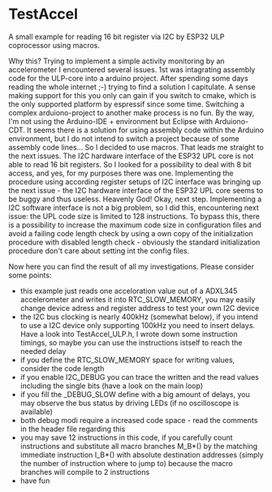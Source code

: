 # TestAccel
A small example for reading 16 bit register via I2C by ESP32 ULP coprocessor using macros.

Why this? Trying to implement a simple activity monitoring by an accelerometer I encountered several issues. 
1st was intagrating assembly code for the ULP-core into a arduino project. After spending some days reading the whole internet ;-) trying to find a solution I capitulate. A sense making support for this you only can gain if you switch to cmake, which is the only supported platform by espressif since some time. Switching a complex arduiono-project to another make process is no fun. By the way, I'm not using the Arduino-IDE + environment but Eclipse with Arduiono-CDT. It seems there is a solution for using assembly code within the Arduino environment, but I do not intend to switch a project because of some assembly code lines...  So I decided to use macros.
That leads me straight to the next issues. The I2C hardware interface of the ESP32 UPL core is not able to read 16 bit registers. So I looked for a possibility to deal with 8 bit access, and yes, for my purposes there was one. Implementing the procedure using according register setups of I2C interface was bringing up the next issue - the I2C hardware interface of the ESP32 UPL core seems to be buggy and thus useless. 
Heavenly God! Okay, next step. Implementing a I2C software interface is not a big problem, so I did this, encountering next issue: the UPL code size is limited to 128 instructions. To bypass this, there is a possibility to increase the maximum code size in configuration files and avoid a failing code length check by using a own copy of the initialization procedure with disabled length check - obviously the standard initialization procedure don't care about setting int the config files.

Now here you can find the result of all my investigations. Please consider some points:

* this example just reads one acceloration value out of a ADXL345 accelerometer and writes it into RTC_SLOW_MEMORY, you may easily change device adress and register address to test your own I2C device
* the I2C bus clocking is nearly 400kHz (somewhat below), if you intend to use a I2C device only supporting 100kHz you need to insert delays. Have a look into TestAccel_ULP.h, I wrote down some instruction timings, so maybe you can use the instructions istself to reach the needed delay
* if you define the RTC_SLOW_MEMORY space for writing values, consider the code length
* if you enable I2C_DEBUG you can trace the written and the read values including the single bits (have a look on the main loop)
* if you fill the _DEBUG_SLOW define with a big amount of delays, you may observe the bus status by driving LEDs (if no oscilloscope is available)
* both debug modi require a increased code space - read the comments in the header file regarding this
* you may save 12 instructions in this code, if you carefully count instructions and substitute all macro branches M_B*() by the matching immediate instruction I_B*() with absolute destination addresses (simply the number of instruction where to jump to) because the macro branches will compile to 2 instructions
* have fun
